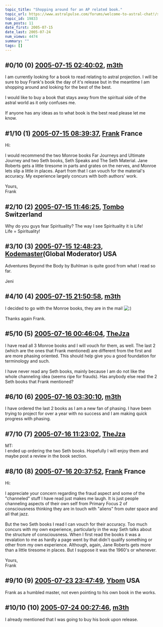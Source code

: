 ```yaml
---
topic_title: "Shopping around for an AP related book."
topic_url: https://www.astralpulse.com/forums/welcome-to-astral-chat!/shopping-around-for-an-ap-related-book
topic_id: 19833
num_posts: 11
date_first: 2005-07-15
date_last: 2005-07-24
num_views: 4474
summary: ""
tags: []
---
```


## \#0/10 (0) [2005-07-15 02:40:02](https://www.astralpulse.com/forums/index.php?msg=170265), [m3th](https://www.astralpulse.com/forums/profile/?u=9397)  ##
<section>
I am currently looking for a book to read relating to astral projection. I will be sure to buy Frank's book the day of it's release but in the meantime I am shopping around and looking for the best of the best.
<br>
<br>
I would like to buy a book that stays away from the spiritual side of the astral world as it only confuses me.
<br>
<br>
If anyone has any ideas as to what book is the best read please let me know.
</section>

## \#1/10 (1) [2005-07-15 08:39:37](https://www.astralpulse.com/forums/index.php?msg=170291), [Frank](https://www.astralpulse.com/forums/profile/?u=359) France ##
<section>
Hi:
<br>
<br>
I would recommend the two Monroe books Far Journeys and Ultimate Journey and two Seth books, Seth Speaks and The Seth Material. Jane Roberts gets a little tiresome in parts and grates on the nerves, and Monroe lets slip a little in places. Apart from that I can vouch for the material's accuracy. My experience largely concurs with both authors' work.
<br>
<br>
Yours,
<br>
Frank
</section>

## \#2/10 (2) [2005-07-15 11:46:25](https://www.astralpulse.com/forums/index.php?msg=170306), [Tombo](https://www.astralpulse.com/forums/profile/?u=2799) Switzerland ##
<section>
Why do you guys fear Spirituality? The way I see Spirituality it is Life!
<br>
Life = Spirituality!
</section>

## \#3/10 (3) [2005-07-15 12:48:23](https://www.astralpulse.com/forums/index.php?msg=170316), [Kodemaster](https://www.astralpulse.com/forums/profile/?u=426)(Global Moderator) USA ##
<section>
Adventures Beyond the Body by Buhlman is quite good from what I read so far.
<br>
<br>
Jeni
</section>

## \#4/10 (4) [2005-07-15 21:50:58](https://www.astralpulse.com/forums/index.php?msg=170394), [m3th](https://www.astralpulse.com/forums/profile/?u=9397)  ##
<section>
I decided to go with the Monroe books, they are in the mail
<img alt=":)" class="smiley" src="https://www.astralpulse.com/forums/Smileys/fugue/smiley.png" title="Smiley"/>
<br>
<br>
Thanks again Frank.
</section>

## \#5/10 (5) [2005-07-16 00:46:04](https://www.astralpulse.com/forums/index.php?msg=170410), [TheJza](https://www.astralpulse.com/forums/profile/?u=218)  ##
<section>
I have read all 3 Monroe books and I will vouch for them, as well. The last 2 (which are the ones that Frank mentioned) are different from the first and are more phasing oriented. This should help give you a good foundation for terminology and such.
<br>
<br>
I have never read any Seth books, mainly because I am do not like the whole channeling idea (seems ripe for frauds). Has anybody else read the 2 Seth books that Frank mentioned?
</section>

## \#6/10 (6) [2005-07-16 03:30:10](https://www.astralpulse.com/forums/index.php?msg=170417), [m3th](https://www.astralpulse.com/forums/profile/?u=9397)  ##
<section>
I have ordered the last 2 books as I am a new fan of phasing. I have been trying to project for over a year with no success and I am making quick progress with phasing.
</section>

## \#7/10 (7) [2005-07-16 11:23:02](https://www.astralpulse.com/forums/index.php?msg=170455), [TheJza](https://www.astralpulse.com/forums/profile/?u=218)  ##
<section>
MT:
<br>
I ended up ordering the two Seth books. Hopefully I will enjoy them and maybe post a review in the book section.
</section>

## \#8/10 (8) [2005-07-16 20:37:52](https://www.astralpulse.com/forums/index.php?msg=170500), [Frank](https://www.astralpulse.com/forums/profile/?u=359) France ##
<section>
Hi:
<br>
<br>
I appreciate your concern regarding the fraud aspect and some of the "channeled" stuff I have read just makes me laugh. It is just people channeling aspects of their own self from Primary Focus 2 of consciousness thinking they are in touch with "aliens" from outer space and all that jazz.
<br>
<br>
But the two Seth books I read I can vouch for their accuracy. Too much concurs with my own experience, particularly in the way Seth talks about the structure of consciousness. When I first read the books it was a revalation to me as hardly a page went by that didn't qualify something or other from my own experience. Although, again, Jane Roberts gets more than a little tiresome in places. But I suppose it was the 1960's or whenever.
<br>
<br>
Yours,
<br>
Frank
</section>

## \#9/10 (9) [2005-07-23 23:47:49](https://www.astralpulse.com/forums/index.php?msg=171117), [Ybom](https://www.astralpulse.com/forums/profile/?u=3928) USA ##
<section>
Frank as a humbled master, not even pointing to his own book in the works.
</section>

## \#10/10 (10) [2005-07-24 00:27:46](https://www.astralpulse.com/forums/index.php?msg=171122), [m3th](https://www.astralpulse.com/forums/profile/?u=9397)  ##
<section>
I already mentioned that I was going to buy his book upon release.
</section>